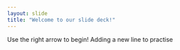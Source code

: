```yaml
---
layout: slide
title: "Welcome to our slide deck!"
---
```


Use the right arrow to begin!
Adding a new line to practise
